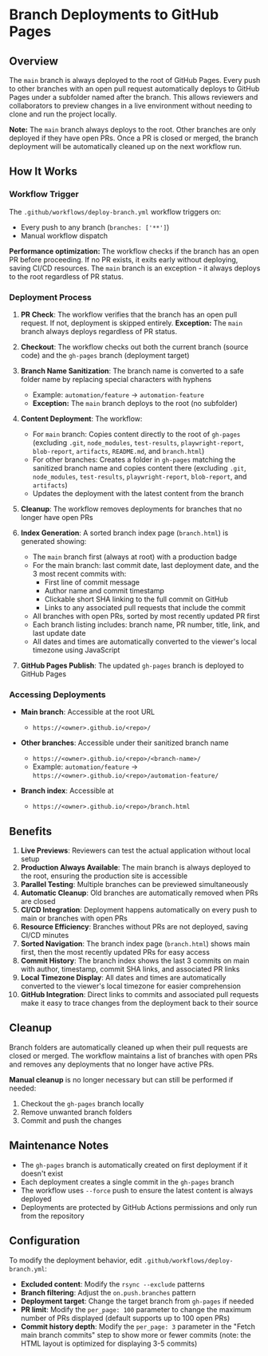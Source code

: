 # Branch Deployments to GitHub Pages

## Overview

The `main` branch is always deployed to the root of GitHub Pages. Every push to other branches with an open pull request automatically deploys to GitHub Pages under a subfolder named after the branch. This allows reviewers and collaborators to preview changes in a live environment without needing to clone and run the project locally.

**Note:** The `main` branch always deploys to the root. Other branches are only deployed if they have open PRs. Once a PR is closed or merged, the branch deployment will be automatically cleaned up on the next workflow run.

## How It Works

### Workflow Trigger

The `.github/workflows/deploy-branch.yml` workflow triggers on:
- Every push to any branch (`branches: ['**']`)
- Manual workflow dispatch

**Performance optimization:** The workflow checks if the branch has an open PR before proceeding. If no PR exists, it exits early without deploying, saving CI/CD resources. The `main` branch is an exception - it always deploys to the root regardless of PR status.

### Deployment Process

1. **PR Check**: The workflow verifies that the branch has an open pull request. If not, deployment is skipped entirely. **Exception:** The `main` branch always deploys regardless of PR status.

2. **Checkout**: The workflow checks out both the current branch (source code) and the `gh-pages` branch (deployment target)

3. **Branch Name Sanitization**: The branch name is converted to a safe folder name by replacing special characters with hyphens
   - Example: `automation/feature` → `automation-feature`
   - **Exception:** The `main` branch deploys to the root (no subfolder)

4. **Content Deployment**: The workflow:
   - For `main` branch: Copies content directly to the root of `gh-pages` (excluding `.git`, `node_modules`, `test-results`, `playwright-report`, `blob-report`, `artifacts`, `README.md`, and `branch.html`)
   - For other branches: Creates a folder in `gh-pages` matching the sanitized branch name and copies content there (excluding `.git`, `node_modules`, `test-results`, `playwright-report`, `blob-report`, and `artifacts`)
   - Updates the deployment with the latest content from the branch

5. **Cleanup**: The workflow removes deployments for branches that no longer have open PRs

6. **Index Generation**: A sorted branch index page (`branch.html`) is generated showing:
   - The `main` branch first (always at root) with a production badge
   - For the main branch: last commit date, last deployment date, and the 3 most recent commits with:
     - First line of commit message
     - Author name and commit timestamp
     - Clickable short SHA linking to the full commit on GitHub
     - Links to any associated pull requests that include the commit
   - All branches with open PRs, sorted by most recently updated PR first
   - Each branch listing includes: branch name, PR number, title, link, and last update date
   - All dates and times are automatically converted to the viewer's local timezone using JavaScript

7. **GitHub Pages Publish**: The updated `gh-pages` branch is deployed to GitHub Pages

### Accessing Deployments

- **Main branch**: Accessible at the root URL
  - `https://<owner>.github.io/<repo>/`

- **Other branches**: Accessible under their sanitized branch name
  - `https://<owner>.github.io/<repo>/<branch-name>/`
  - Example: `automation/feature` → `https://<owner>.github.io/<repo>/automation-feature/`

- **Branch index**: Accessible at
  - `https://<owner>.github.io/<repo>/branch.html`

## Benefits

1. **Live Previews**: Reviewers can test the actual application without local setup
2. **Production Always Available**: The main branch is always deployed to the root, ensuring the production site is accessible
3. **Parallel Testing**: Multiple branches can be previewed simultaneously
4. **Automatic Cleanup**: Old branches are automatically removed when PRs are closed
5. **CI/CD Integration**: Deployment happens automatically on every push to main or branches with open PRs
6. **Resource Efficiency**: Branches without PRs are not deployed, saving CI/CD minutes
7. **Sorted Navigation**: The branch index page (`branch.html`) shows main first, then the most recently updated PRs for easy access
8. **Commit History**: The branch index shows the last 3 commits on main with author, timestamp, commit SHA links, and associated PR links
9. **Local Timezone Display**: All dates and times are automatically converted to the viewer's local timezone for easier comprehension
10. **GitHub Integration**: Direct links to commits and associated pull requests make it easy to trace changes from the deployment back to their source

## Cleanup

Branch folders are automatically cleaned up when their pull requests are closed or merged. The workflow maintains a list of branches with open PRs and removes any deployments that no longer have active PRs.

**Manual cleanup** is no longer necessary but can still be performed if needed:

1. Checkout the `gh-pages` branch locally
2. Remove unwanted branch folders
3. Commit and push the changes

## Maintenance Notes

- The `gh-pages` branch is automatically created on first deployment if it doesn't exist
- Each deployment creates a single commit in the `gh-pages` branch
- The workflow uses `--force` push to ensure the latest content is always deployed
- Deployments are protected by GitHub Actions permissions and only run from the repository

## Configuration

To modify the deployment behavior, edit `.github/workflows/deploy-branch.yml`:

- **Excluded content**: Modify the `rsync --exclude` patterns
- **Branch filtering**: Adjust the `on.push.branches` pattern
- **Deployment target**: Change the target branch from `gh-pages` if needed
- **PR limit**: Modify the `per_page: 100` parameter to change the maximum number of PRs displayed (default supports up to 100 open PRs)
- **Commit history depth**: Modify the `per_page: 3` parameter in the "Fetch main branch commits" step to show more or fewer commits (note: the HTML layout is optimized for displaying 3-5 commits)
